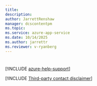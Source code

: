 ```yaml
---
title: 
description: 
author: JarrettRenshaw
manager: dcscontentpm
ms.topic: 
ms.service: azure-app-service
ms.date: 10/14/2025
ms.author: jarrettr
ms.reviewer: v-ryanberg
---
```

# 


[!INCLUDE [azure-help-support](~/includes/azure-help-support.md)]

[!INCLUDE [Third-party contact disclaimer](~/includes/third-party-contact-disclaimer.md)]

